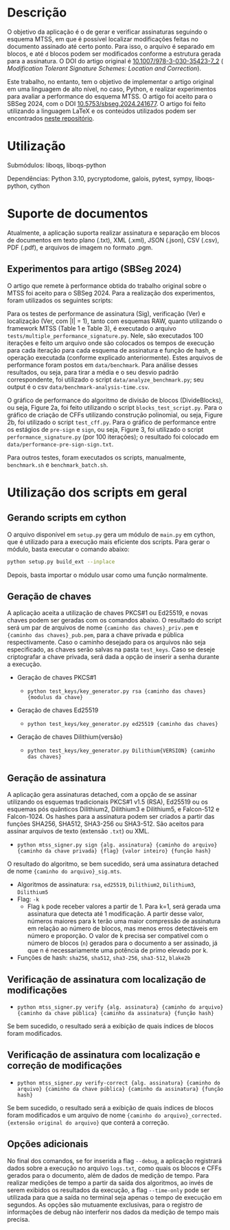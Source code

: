 # Descrição

O objetivo da aplicação é o de gerar e verificar assinaturas seguindo o esquema MTSS, em que é possível localizar modificações feitas no documento assinado até certo ponto. Para isso, o arquivo é separado em blocos, e até `d` blocos podem ser modificados conforme a estrutura gerada para a assinatura. O DOI do artigo original é [10.1007/978-3-030-35423-7_2](https://doi.org/10.1007/978-3-030-35423-7_2) (
_Modification Tolerant Signature Schemes: Location and Correction_).

Este trabalho, no entanto, tem o objetivo de implementar o artigo original em uma linguagem de alto nível, no caso, Python, e realizar experimentos para avaliar a performance do esquema MTSS. O artigo foi aceito para o SBSeg 2024, com o DOI [10.5753/sbseg.2024.241677](https://doi.org/10.5753/sbseg.2024.241677). O artigo foi feito utilizando a linguagem LaTeX e os conteúdos utilizados podem ser encontrados [neste repositório](https://github.com/AnthonyKamers/paper-mtss-signer).

# Utilização

Submódulos: liboqs, liboqs-python

Dependências: Python 3.10, pycryptodome, galois, pytest, sympy, liboqs-python, cython

# Suporte de documentos

Atualmente, a aplicação suporta realizar assinatura e separação em blocos de documentos em texto plano (.txt), XML (.xml), JSON (.json), CSV (.csv), PDF (.pdf), e arquivos de imagem no formato .pgm.

## Experimentos para artigo (SBSeg 2024)

O artigo que remete à performance obtida do trabalho original sobre o MTSS foi aceito para o SBSeg 2024. Para a realização dos experimentos, foram utilizados os seguintes scripts:

Para os testes de performance de assinatura (Sig), verificação (Ver) e localização (Ver, com |I| = 1), tanto com esquemas RAW, quanto utilizando o framework MTSS (Table 1 e Table 3), é executado o arquivo `tests/multiple_performance_signature.py`. Nele, são executados 100 iterações e feito um arquivo onde são colocados os tempos de execução para cada iteração para cada esquema de assinatura e função de hash, e operação executada (conforme explicado anteriormente). Estes arquivos de performance foram postos em `data/benchmark`. Para análise desses resultados, ou seja, para tirar a média e o seu desvio padrão correspondente, foi utilizado o script `data/analyze_benchmark.py`; seu output é o csv `data/benchmark-analysis-time.csv`.

O gráfico de performance do algoritmo de divisão de blocos (DivideBlocks), ou seja, Figure 2a, foi feito utilizando o script `blocks_test_script.py`. Para o gráfico de criação de CFFs utilizando construção polinomial, ou seja, Figure 2b, foi utilizado o script `test_cff.py`. Para o gráfico de performance entre os estágios de `pre-sign` e `sign`, ou seja, Figure 3, foi utilizado o script `performance_signature.py` (por 100 iterações); o resultado foi colocado em `data/performance-pre-sign-sign.txt`.

Para outros testes, foram executados os scripts, manualmente, `benchmark.sh` e `benchmark_batch.sh`.

# Utilização dos scripts em geral

## Gerando scripts em cython

O arquivo disponível em `setup.py` gera um módulo de `main.py` em cython, que é utilizado para a execução mais eficiente dos scripts. Para gerar o módulo, basta executar o comando abaixo:

```bash
python setup.py build_ext --inplace
```

Depois, basta importar o módulo usar como uma função normalmente.

## Geração de chaves

A aplicação aceita a utilização de chaves PKCS#1 ou Ed25519, e novas chaves podem ser geradas com os comandos abaixo. O resultado do script será um par de arquivos de nome ```{caminho das chaves}_priv.pem``` e ```{caminho das chaves}_pub.pem```, para a chave privada e pública respectivamente. Caso o caminho desejado para os arquivos não seja especificado, as chaves serão salvas na pasta ```test_keys```. Caso se deseje criptografar a chave privada, será dada a opção de inserir a senha durante a execução.

- Geração de chaves PKCS#1

    - ```python test_keys/key_generator.py rsa {caminho das chaves} {modulus da chave}```

- Geração de chaves Ed25519

    - ```python test_keys/key_generator.py ed25519 {caminho das chaves}```

- Geração de chaves Dilithium{versão}
    - ```python test_keys/key_generator.py Dilithium{VERSION} {caminho das chaves}```

## Geração de assinatura

A aplicação gera assinaturas detached, com a opção de se assinar utilizando os esquemas tradicionais PKCS#1 v1.5 (RSA), Ed25519 ou os esquemas pós quânticos Dilithium2, Dilithium3 e Dilithium5, e Falcon-512 e Falcon-1024. Os hashes para a assinatura podem ser criados a partir das funções SHA256, SHA512, SHA3-256 ou SHA3-512. São aceitos para assinar arquivos de texto (extensão ```.txt```) ou XML.

- ```python mtss_signer.py sign {alg. assinatura} {caminho do arquivo} {caminho da chave privada} {flag} {valor inteiro} {função hash}```

O resultado do algoritmo, se bem sucedido, será uma assinatura detached de nome ```{caminho do arquivo}_sig.mts```.

- Algoritmos de assinatura: ```rsa```, ```ed25519```, ```Dilithium2```, ```Dilithium3```, ```Dilithium5```
- Flag: ```-k```
    - Flag ```k``` pode receber valores a partir de 1. Para k=1, será gerada uma assinatura que detecta até 1 modificação. A partir desse valor, números maiores para k terão uma maior compressão de assinatura em relação ao número de blocos, mas menos erros detectáveis em número e proporção. O valor de k precisa ser compatível com o número de blocos (```n```) gerados para o documento a ser assinado, já que n é necessariamente uma potência de primo elevado por k.
- Funções de hash: ```sha256```, ```sha512```, ```sha3-256```, ```sha3-512```, ```blake2b```

## Verificação de assinatura com localização de modificações

- ```python mtss_signer.py verify {alg. assinatura} {caminho do arquivo} {caminho da chave pública} {caminho da assinatura} {função hash}```

Se bem sucedido, o resultado será a exibição de quais índices de blocos foram modificados.

## Verificação de assinatura com localização e correção de modificações

- ```python mtss_signer.py verify-correct {alg. assinatura} {caminho do arquivo} {caminho da chave pública} {caminho da assinatura} {função hash}```

Se bem sucedido, o resultado será a exibição de quais índices de blocos foram modificados e um arquivo de nome ```{caminho do arquivo}_corrected.{extensão original do arquivo}``` que conterá a correção.

## Opções adicionais

No final dos comandos, se for inserida a flag ```--debug```, a aplicação registrará dados sobre a execução no arquivo ```logs.txt```, como quais os blocos e CFFs gerados para o documento, além de dados de medição de tempo. Para realizar medições de tempo a partir da saída dos algoritmos, ao invés de serem exibidos os resultados da execução, a flag ```--time-only``` pode ser utilizada para que a saída no terminal seja apenas o tempo de execução em segundos. As opções são mutuamente exclusivas, para o registro de informações de debug não interferir nos dados da medição de tempo mais precisa.